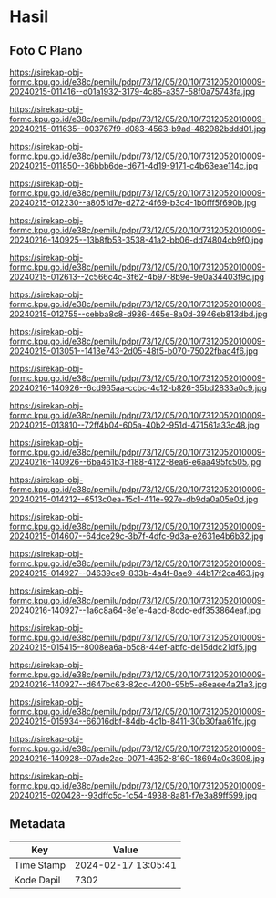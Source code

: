 # Hasil

## Foto C Plano

https://sirekap-obj-formc.kpu.go.id/e38c/pemilu/pdpr/73/12/05/20/10/7312052010009-20240215-011416--d01a1932-3179-4c85-a357-58f0a75743fa.jpg

https://sirekap-obj-formc.kpu.go.id/e38c/pemilu/pdpr/73/12/05/20/10/7312052010009-20240215-011635--003767f9-d083-4563-b9ad-482982bddd01.jpg

https://sirekap-obj-formc.kpu.go.id/e38c/pemilu/pdpr/73/12/05/20/10/7312052010009-20240215-011850--36bbb6de-d671-4d19-9171-c4b63eae114c.jpg

https://sirekap-obj-formc.kpu.go.id/e38c/pemilu/pdpr/73/12/05/20/10/7312052010009-20240215-012230--a8051d7e-d272-4f69-b3c4-1b0fff5f690b.jpg

https://sirekap-obj-formc.kpu.go.id/e38c/pemilu/pdpr/73/12/05/20/10/7312052010009-20240216-140925--13b8fb53-3538-41a2-bb06-dd74804cb9f0.jpg

https://sirekap-obj-formc.kpu.go.id/e38c/pemilu/pdpr/73/12/05/20/10/7312052010009-20240215-012613--2c566c4c-3f62-4b97-8b9e-9e0a34403f9c.jpg

https://sirekap-obj-formc.kpu.go.id/e38c/pemilu/pdpr/73/12/05/20/10/7312052010009-20240215-012755--cebba8c8-d986-465e-8a0d-3946eb813dbd.jpg

https://sirekap-obj-formc.kpu.go.id/e38c/pemilu/pdpr/73/12/05/20/10/7312052010009-20240215-013051--1413e743-2d05-48f5-b070-75022fbac4f6.jpg

https://sirekap-obj-formc.kpu.go.id/e38c/pemilu/pdpr/73/12/05/20/10/7312052010009-20240216-140926--6cd965aa-ccbc-4c12-b826-35bd2833a0c9.jpg

https://sirekap-obj-formc.kpu.go.id/e38c/pemilu/pdpr/73/12/05/20/10/7312052010009-20240215-013810--72ff4b04-605a-40b2-951d-471561a33c48.jpg

https://sirekap-obj-formc.kpu.go.id/e38c/pemilu/pdpr/73/12/05/20/10/7312052010009-20240216-140926--6ba461b3-f188-4122-8ea6-e6aa495fc505.jpg

https://sirekap-obj-formc.kpu.go.id/e38c/pemilu/pdpr/73/12/05/20/10/7312052010009-20240215-014212--6513c0ea-15c1-411e-927e-db9da0a05e0d.jpg

https://sirekap-obj-formc.kpu.go.id/e38c/pemilu/pdpr/73/12/05/20/10/7312052010009-20240215-014607--64dce29c-3b7f-4dfc-9d3a-e2631e4b6b32.jpg

https://sirekap-obj-formc.kpu.go.id/e38c/pemilu/pdpr/73/12/05/20/10/7312052010009-20240215-014927--04639ce9-833b-4a4f-8ae9-44b17f2ca463.jpg

https://sirekap-obj-formc.kpu.go.id/e38c/pemilu/pdpr/73/12/05/20/10/7312052010009-20240216-140927--1a6c8a64-8e1e-4acd-8cdc-edf353864eaf.jpg

https://sirekap-obj-formc.kpu.go.id/e38c/pemilu/pdpr/73/12/05/20/10/7312052010009-20240215-015415--8008ea6a-b5c8-44ef-abfc-de15ddc21df5.jpg

https://sirekap-obj-formc.kpu.go.id/e38c/pemilu/pdpr/73/12/05/20/10/7312052010009-20240216-140927--d647bc63-82cc-4200-95b5-e6eaee4a21a3.jpg

https://sirekap-obj-formc.kpu.go.id/e38c/pemilu/pdpr/73/12/05/20/10/7312052010009-20240215-015934--66016dbf-84db-4c1b-8411-30b30faa61fc.jpg

https://sirekap-obj-formc.kpu.go.id/e38c/pemilu/pdpr/73/12/05/20/10/7312052010009-20240216-140928--07ade2ae-0071-4352-8160-18694a0c3908.jpg

https://sirekap-obj-formc.kpu.go.id/e38c/pemilu/pdpr/73/12/05/20/10/7312052010009-20240215-020428--93dffc5c-1c54-4938-8a81-f7e3a89ff599.jpg


## Metadata

| Key        | Value               |
| ---------- | ------------------- |
| Time Stamp | 2024-02-17 13:05:41 |
| Kode Dapil | 7302                |



